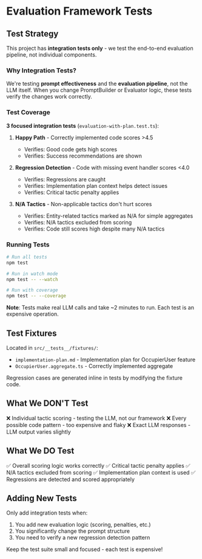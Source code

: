 # Evaluation Framework Tests

## Test Strategy

This project has **integration tests only** - we test the end-to-end evaluation pipeline, not individual components.

### Why Integration Tests?

We're testing **prompt effectiveness** and the **evaluation pipeline**, not the LLM itself. When you change PromptBuilder or Evaluator logic, these tests verify the changes work correctly.

### Test Coverage

**3 focused integration tests** (`evaluation-with-plan.test.ts`):

1. **Happy Path** - Correctly implemented code scores >4.5
   - Verifies: Good code gets high scores
   - Verifies: Success recommendations are shown

2. **Regression Detection** - Code with missing event handler scores <4.0
   - Verifies: Regressions are caught
   - Verifies: Implementation plan context helps detect issues
   - Verifies: Critical tactic penalty applies

3. **N/A Tactics** - Non-applicable tactics don't hurt scores
   - Verifies: Entity-related tactics marked as N/A for simple aggregates
   - Verifies: N/A tactics excluded from scoring
   - Verifies: Code still scores high despite many N/A tactics

### Running Tests

```bash
# Run all tests
npm test

# Run in watch mode
npm test -- --watch

# Run with coverage
npm test -- --coverage
```

**Note**: Tests make real LLM calls and take ~2 minutes to run. Each test is an expensive operation.

## Test Fixtures

Located in `src/__tests__/fixtures/`:
- `implementation-plan.md` - Implementation plan for OccupierUser feature
- `OccupierUser.aggregate.ts` - Correctly implemented aggregate

Regression cases are generated inline in tests by modifying the fixture code.

## What We DON'T Test

❌ Individual tactic scoring - testing the LLM, not our framework
❌ Every possible code pattern - too expensive and flaky
❌ Exact LLM responses - LLM output varies slightly

## What We DO Test

✅ Overall scoring logic works correctly
✅ Critical tactic penalty applies
✅ N/A tactics excluded from scoring
✅ Implementation plan context is used
✅ Regressions are detected and scored appropriately

## Adding New Tests

Only add integration tests when:
1. You add new evaluation logic (scoring, penalties, etc.)
2. You significantly change the prompt structure
3. You need to verify a new regression detection pattern

Keep the test suite small and focused - each test is expensive!
